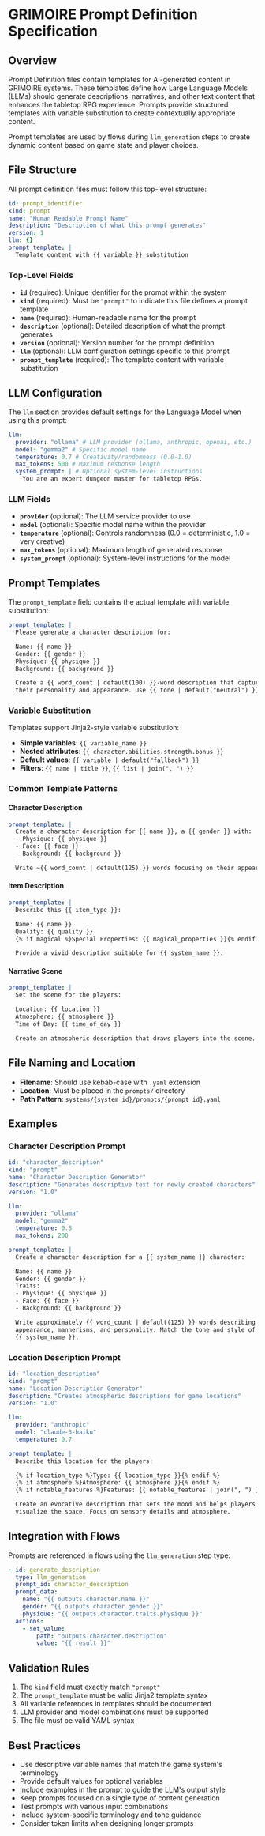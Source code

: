 # GRIMOIRE Prompt Definition Specification

## Overview

Prompt Definition files contain templates for AI-generated content in GRIMOIRE systems. These templates define how Large Language Models (LLMs) should generate descriptions, narratives, and other text content that enhances the tabletop RPG experience. Prompts provide structured templates with variable substitution to create contextually appropriate content.

Prompt templates are used by flows during `llm_generation` steps to create dynamic content based on game state and player choices.

## File Structure

All prompt definition files must follow this top-level structure:

```yaml
id: prompt_identifier
kind: prompt
name: "Human Readable Prompt Name"
description: "Description of what this prompt generates"
version: 1
llm: {}
prompt_template: |
  Template content with {{ variable }} substitution
```

### Top-Level Fields

- **`id`** (required): Unique identifier for the prompt within the system
- **`kind`** (required): Must be `"prompt"` to indicate this file defines a prompt template
- **`name`** (required): Human-readable name for the prompt
- **`description`** (optional): Detailed description of what the prompt generates
- **`version`** (optional): Version number for the prompt definition
- **`llm`** (optional): LLM configuration settings specific to this prompt
- **`prompt_template`** (required): The template content with variable substitution

## LLM Configuration

The `llm` section provides default settings for the Language Model when using this prompt:

```yaml
llm:
  provider: "ollama" # LLM provider (ollama, anthropic, openai, etc.)
  model: "gemma2" # Specific model name
  temperature: 0.7 # Creativity/randomness (0.0-1.0)
  max_tokens: 500 # Maximum response length
  system_prompt: | # Optional system-level instructions
    You are an expert dungeon master for tabletop RPGs.
```

### LLM Fields

- **`provider`** (optional): The LLM service provider to use
- **`model`** (optional): Specific model name within the provider
- **`temperature`** (optional): Controls randomness (0.0 = deterministic, 1.0 = very creative)
- **`max_tokens`** (optional): Maximum length of generated response
- **`system_prompt`** (optional): System-level instructions for the model

## Prompt Templates

The `prompt_template` field contains the actual template with variable substitution:

```yaml
prompt_template: |
  Please generate a character description for:

  Name: {{ name }}
  Gender: {{ gender }}
  Physique: {{ physique }}
  Background: {{ background }}

  Create a {{ word_count | default(100) }}-word description that captures
  their personality and appearance. Use {{ tone | default("neutral") }} tone.
```

### Variable Substitution

Templates support Jinja2-style variable substitution:

- **Simple variables**: `{{ variable_name }}`
- **Nested attributes**: `{{ character.abilities.strength.bonus }}`
- **Default values**: `{{ variable | default("fallback") }}`
- **Filters**: `{{ name | title }}`, `{{ list | join(", ") }}`

### Common Template Patterns

#### Character Description

```yaml
prompt_template: |
  Create a character description for {{ name }}, a {{ gender }} with:
  - Physique: {{ physique }}
  - Face: {{ face }}
  - Background: {{ background }}

  Write ~{{ word_count | default(125) }} words focusing on their appearance and personality.
```

#### Item Description

```yaml
prompt_template: |
  Describe this {{ item_type }}:

  Name: {{ name }}
  Quality: {{ quality }}
  {% if magical %}Special Properties: {{ magical_properties }}{% endif %}

  Provide a vivid description suitable for {{ system_name }}.
```

#### Narrative Scene

```yaml
prompt_template: |
  Set the scene for the players:

  Location: {{ location }}
  Atmosphere: {{ atmosphere }}
  Time of Day: {{ time_of_day }}

  Create an atmospheric description that draws players into the scene.
```

## File Naming and Location

- **Filename**: Should use kebab-case with `.yaml` extension
- **Location**: Must be placed in the `prompts/` directory
- **Path Pattern**: `systems/{system_id}/prompts/{prompt_id}.yaml`

## Examples

### Character Description Prompt

```yaml
id: "character_description"
kind: "prompt"
name: "Character Description Generator"
description: "Generates descriptive text for newly created characters"
version: "1.0"

llm:
  provider: "ollama"
  model: "gemma2"
  temperature: 0.8
  max_tokens: 200

prompt_template: |
  Create a character description for a {{ system_name }} character:

  Name: {{ name }}
  Gender: {{ gender }}
  Traits:
  - Physique: {{ physique }}
  - Face: {{ face }}
  - Background: {{ background }}

  Write approximately {{ word_count | default(125) }} words describing their 
  appearance, mannerisms, and personality. Match the tone and style of 
  {{ system_name }}.
```

### Location Description Prompt

```yaml
id: "location_description"
kind: "prompt"
name: "Location Description Generator"
description: "Creates atmospheric descriptions for game locations"
version: "1.0"

llm:
  provider: "anthropic"
  model: "claude-3-haiku"
  temperature: 0.7

prompt_template: |
  Describe this location for the players:

  {% if location_type %}Type: {{ location_type }}{% endif %}
  {% if atmosphere %}Atmosphere: {{ atmosphere }}{% endif %}
  {% if notable_features %}Features: {{ notable_features | join(", ") }}{% endif %}

  Create an evocative description that sets the mood and helps players
  visualize the space. Focus on sensory details and atmosphere.
```

## Integration with Flows

Prompts are referenced in flows using the `llm_generation` step type:

```yaml
- id: generate_description
  type: llm_generation
  prompt_id: character_description
  prompt_data:
    name: "{{ outputs.character.name }}"
    gender: "{{ outputs.character.gender }}"
    physique: "{{ outputs.character.traits.physique }}"
  actions:
    - set_value:
        path: "outputs.character.description"
        value: "{{ result }}"
```

## Validation Rules

1. The `kind` field must exactly match `"prompt"`
2. The `prompt_template` must be valid Jinja2 template syntax
3. All variable references in templates should be documented
4. LLM provider and model combinations must be supported
5. The file must be valid YAML syntax

## Best Practices

- Use descriptive variable names that match the game system's terminology
- Provide default values for optional variables
- Include examples in the prompt to guide the LLM's output style
- Keep prompts focused on a single type of content generation
- Test prompts with various input combinations
- Include system-specific terminology and tone guidance
- Consider token limits when designing longer prompts
